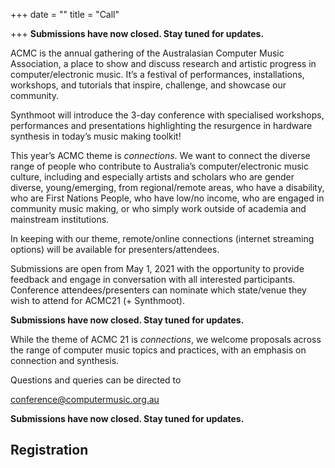 +++
date = ""
title = "Call"

+++
**Submissions have now closed. Stay tuned for updates.**

ACMC is the annual gathering of the Australasian Computer Music Association, a place to show and discuss research and artistic progress in computer/electronic music. It’s a festival of performances, installations, workshops, and tutorials that inspire, challenge, and showcase our community.

Synthmoot will introduce the 3-day conference with specialised workshops, performances and presentations highlighting the resurgence in hardware synthesis in today’s music making toolkit! 

This year’s ACMC theme is _connections_. We want to connect the diverse range of people who contribute to Australia’s computer/electronic music culture, including and especially artists and scholars who are gender diverse, young/emerging, from regional/remote areas, who have a disability, who are First Nations People, who have low/no income, who are engaged in  community music making, or who simply work outside of academia and mainstream institutions.

In keeping with our theme, remote/online connections (internet streaming options) will be available for presenters/attendees. 

Submissions are open from May 1, 2021 with the opportunity to provide feedback and engage in conversation with all interested participants. Conference attendees/presenters can nominate which state/venue they wish to attend for ACMC21 (+ Synthmoot).

**Submissions have now closed. Stay tuned for updates.**

While the theme of ACMC 21 is _connections_, we welcome proposals across the range of computer music topics and practices, with an emphasis on connection and synthesis.

Questions and queries can be directed to

[conference@computermusic.org.au](mailto:conference@computermusic.org.au)

**Submissions have now closed. Stay tuned for updates.**

## Registration

<div id="eventbrite-widget-container-160691728285"></div>

<script src="https://www.eventbrite.com/static/widgets/eb_widgets.js"></script>

<script type="text/javascript">
    var exampleCallback = function() {
        console.log('Order complete!');
    };

    window.EBWidgets.createWidget({
        // Required
        widgetType: 'checkout',
        eventId: '160691728285',
        iframeContainerId: 'eventbrite-widget-container-160691728285',

        // Optional
        iframeContainerHeight: 425,  // Widget height in pixels. Defaults to a minimum of 425px if not provided
        onOrderComplete: exampleCallback  // Method called when an order has successfully completed
    });
</script>